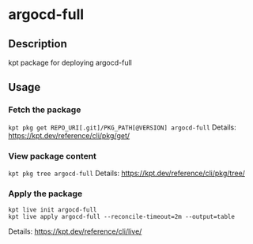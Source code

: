 # argocd-full

## Description
kpt package for deploying argocd-full

## Usage

### Fetch the package
`kpt pkg get REPO_URI[.git]/PKG_PATH[@VERSION] argocd-full`
Details: https://kpt.dev/reference/cli/pkg/get/

### View package content
`kpt pkg tree argocd-full`
Details: https://kpt.dev/reference/cli/pkg/tree/

### Apply the package
```
kpt live init argocd-full
kpt live apply argocd-full --reconcile-timeout=2m --output=table
```
Details: https://kpt.dev/reference/cli/live/
